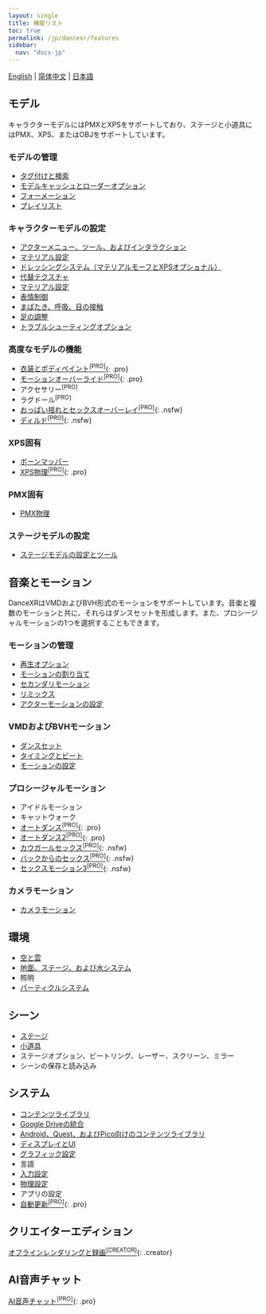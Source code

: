 ```yaml
---
layout: single
title: 機能リスト
toc: true
permalink: /jp/dancexr/features
sidebar:
  nav: "docs-jp"
---
```


[English](/dancexr/features) | [简体中文](/zh/dancexr/features) | [日本語](/jp/dancexr/features)

## モデル
キャラクターモデルにはPMXとXPSをサポートしており、ステージと小道具にはPMX、XPS、またはOBJをサポートしています。

### モデルの管理
* [タグ付けと検索](features/tagging)
* [モデルキャッシュとローダーオプション](features/loader_options)
* [フォーメーション](features/formation)
* [プレイリスト](features/actor_playlist)


### キャラクターモデルの設定
* [アクターメニュー、ツール、およびインタラクション](features/actor_tools)
* [マテリアル設定](features/material_settings)
* [ドレッシングシステム（マテリアルモーフとXPSオプショナル）](features/optionals)
* [代替テクスチャ](features/alternative_textures)
* [マテリアル設定](features/material_settings)
* [表情制御](features/facial_control)
* [まばたき、呼吸、目の接触](features/eyecontact)
* [足の調整](features/feet_adjustments)
* [トラブルシューティングオプション](features/troubleshooting_options)


### 高度なモデルの機能
* [衣装とボディペイント<sup>[PRO]</sup>](features/outfit_body_paint){: .pro}
* [モーションオーバーライド<sup>[PRO]</sup>](features/motion_override){: .pro}
* アクセサリー<sup>[PRO]</sup>
* ラグドール<sup>[PRO]</sup>
* [おっぱい揺れとセックスオーバーレイ<sup>[PRO]</sup>](features/boob_shake_sex_overlay){: .nsfw}
* [ディルド<sup>[PRO]</sup>](features/dildo){: .nsfw}


### XPS固有
* [ボーンマッパー](features/bone_mapper.md)
* [XPS物理<sup>[PRO]</sup>](features/xps_physics){: .pro}


### PMX固有
* [PMX物理](features/pmx_physics)


### ステージモデルの設定
* [ステージモデルの設定とツール](feature/stages)


## 音楽とモーション
DanceXRはVMDおよびBVH形式のモーションをサポートしています。音楽と複数のモーションと共に、それらはダンスセットを形成します。また、プロシージャルモーションの1つを選択することもできます。


### モーションの管理
* [再生オプション](features/playback_options)
* [モーションの割り当て](features/assign_motion)
* [セカンダリモーション](features/secondary_motion)
* [リミックス](features/remix)
* [アクターモーションの設定](features/actor_motion_settings)


### VMDおよびBVHモーション
* [ダンスセット](features/dance_set)
* [タイミングとビート](features/music_timing)
* [モーションの設定](features/motion_settings)


### プロシージャルモーション
* アイドルモーション
* キャットウォーク
* [オートダンス<sup>[PRO]</sup>](features/autodance){: .pro}
* [オートダンス2<sup>[PRO]</sup>](features/autodance2){: .pro}
* [カウガールセックス<sup>[PRO]</sup>](features/scg_motion){: .nsfw}
* [バックからのセックス<sup>[PRO]</sup>](features/sfb_motion){: .nsfw}
* [セックスモーション3<sup>[PRO]</sup>](features/sm3_motion){: .nsfw}


### カメラモーション
* [カメラモーション](features/camera)


## 環境
* [空と雲](features/skymap)
* [地面、ステージ、および水システム](features/ground)
* 照明
* [パーティクルシステム](features/particles)


## シーン
* [ステージ](features/stages)
* [小道具](features/props)
* ステージオプション、ビートリング、レーザー、スクリーン、ミラー
* シーンの保存と読み込み


## システム
* [コンテンツライブラリ](preparecontent)
* [Google Driveの統合](features/googledrive)
* [Android、Quest、およびPico向けのコンテンツライブラリ](content_android_quest)
* [ディスプレイとUI](features/display_settings)
* [グラフィック設定](features/graphics)
* 言語
* [入力設定](features/controls)
* [物理設定](features/system_physics)
* アプリの設定
* [自動更新<sup>[PRO]</sup>](features/autoupdate){: .pro}


## クリエイターエディション
[オフラインレンダリングと録画<sup>[CREATOR]</sup>](creator.md){: .creator}


## AI音声チャット
[AI音声チャット<sup>[PRO]</sup>](ai_chat){: .pro}